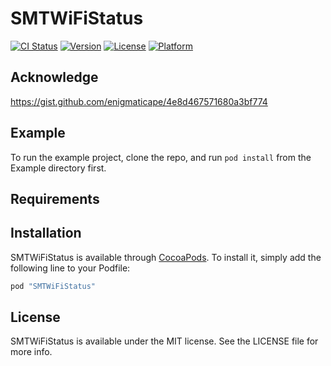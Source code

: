 # SMTWiFiStatus

[![CI Status](http://img.shields.io/travis/alrip88/SMTWiFiStatus.svg?style=flat)](https://travis-ci.org/alirp88/SMTWiFiStatus)
[![Version](https://img.shields.io/cocoapods/v/SMTWiFiStatus.svg?style=flat)](http://cocoapods.org/pods/SMTWiFiStatus)
[![License](https://img.shields.io/cocoapods/l/SMTWiFiStatus.svg?style=flat)](http://cocoapods.org/pods/SMTWiFiStatus)
[![Platform](https://img.shields.io/cocoapods/p/SMTWiFiStatus.svg?style=flat)](http://cocoapods.org/pods/SMTWiFiStatus)

## Acknowledge 

https://gist.github.com/enigmaticape/4e8d467571680a3bf774

## Example

To run the example project, clone the repo, and run `pod install` from the Example directory first.

## Requirements

## Installation

SMTWiFiStatus is available through [CocoaPods](http://cocoapods.org). To install
it, simply add the following line to your Podfile:

```ruby
pod "SMTWiFiStatus"
```

## License

SMTWiFiStatus is available under the MIT license. See the LICENSE file for more info.
